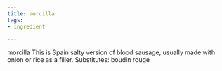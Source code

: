 ```yaml
---
title: morcilla
tags:
- ingredient

---
```

morcilla This is Spain salty version of blood sausage, usually made with onion or rice as a filler. Substitutes: boudin rouge
